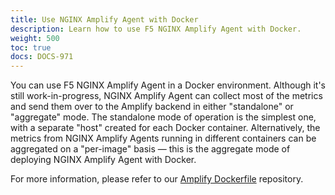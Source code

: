 ```yaml
---
title: Use NGINX Amplify Agent with Docker
description: Learn how to use F5 NGINX Amplify Agent with Docker.
weight: 500
toc: true
docs: DOCS-971
---
```



You can use F5 NGINX Amplify Agent in a Docker environment. Although it's still work-in-progress, NGINX Amplify Agent can collect most of the metrics and send them over to the Amplify backend in either "standalone" or "aggregate" mode. The standalone mode of operation is the simplest one, with a separate "host" created for each Docker container. Alternatively, the metrics from NGINX Amplify Agents running in different containers can be aggregated on a "per-image" basis — this is the aggregate mode of deploying NGINX Amplify Agent with Docker.

For more information, please refer to our [Amplify Dockerfile](https://github.com/nginxinc/docker-nginx-amplify) repository.
